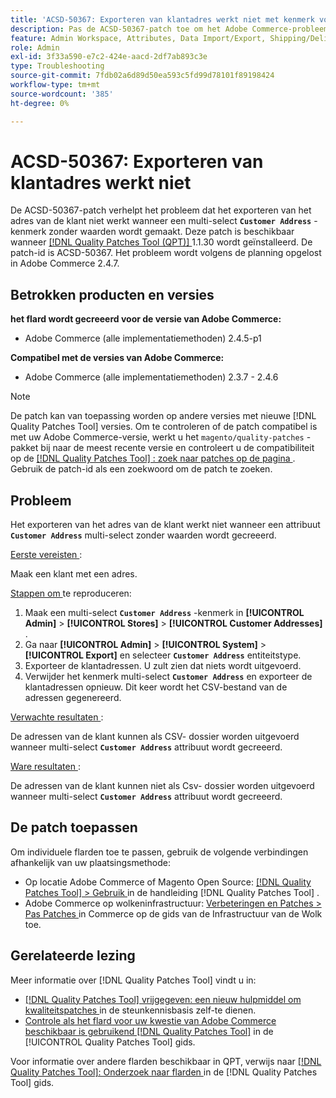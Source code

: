 ```yaml
---
title: 'ACSD-50367: Exporteren van klantadres werkt niet met kenmerk voor meerdere selecties'
description: Pas de ACSD-50367-patch toe om het Adobe Commerce-probleem op te lossen waarbij het exporteren van het klantadres niet werkt wanneer een multi-select **'kenmerk Customer Address&grave;** zonder waarden wordt gemaakt.
feature: Admin Workspace, Attributes, Data Import/Export, Shipping/Delivery
role: Admin
exl-id: 3f33a590-e7c2-424e-aacd-2df7ab893c3e
type: Troubleshooting
source-git-commit: 7fdb02a6d89d50ea593c5fd99d78101f89198424
workflow-type: tm+mt
source-wordcount: '385'
ht-degree: 0%

---
```


# ACSD-50367: Exporteren van klantadres werkt niet

De ACSD-50367-patch verhelpt het probleem dat het exporteren van het adres van de klant niet werkt wanneer een multi-select **`Customer Address`** -kenmerk zonder waarden wordt gemaakt. Deze patch is beschikbaar wanneer [[!DNL Quality Patches Tool (QPT)] ](https://experienceleague.adobe.com/nl/docs/commerce-operations/tools/quality-patches-tool/quality-patches-tool-to-self-serve-quality-patches) 1.1.30 wordt geïnstalleerd. De patch-id is ACSD-50367. Het probleem wordt volgens de planning opgelost in Adobe Commerce 2.4.7.

## Betrokken producten en versies

**het flard wordt gecreeerd voor de versie van Adobe Commerce:**

* Adobe Commerce (alle implementatiemethoden) 2.4.5-p1

**Compatibel met de versies van Adobe Commerce:**

* Adobe Commerce (alle implementatiemethoden) 2.3.7 - 2.4.6

>[!NOTE]
>
>De patch kan van toepassing worden op andere versies met nieuwe [!DNL Quality Patches Tool] versies. Om te controleren of de patch compatibel is met uw Adobe Commerce-versie, werkt u het `magento/quality-patches` -pakket bij naar de meest recente versie en controleert u de compatibiliteit op de [[!DNL Quality Patches Tool] : zoek naar patches op de pagina ](https://experienceleague.adobe.com/tools/commerce-quality-patches/index.html?lang=nl-NL) . Gebruik de patch-id als een zoekwoord om de patch te zoeken.

## Probleem

Het exporteren van het adres van de klant werkt niet wanneer een attribuut **`Customer Address`** multi-select zonder waarden wordt gecreeerd.

<u> Eerste vereisten </u>:

Maak een klant met een adres.

<u> Stappen om </u> te reproduceren:

1. Maak een multi-select **`Customer Address`** -kenmerk in **[!UICONTROL Admin]** > **[!UICONTROL Stores]** > **[!UICONTROL Customer Addresses]** .
1. Ga naar **[!UICONTROL Admin]** > **[!UICONTROL System]** > **[!UICONTROL Export]** en selecteer **`Customer Address`** entiteitstype.
1. Exporteer de klantadressen. U zult zien dat niets wordt uitgevoerd.
1. Verwijder het kenmerk multi-select **`Customer Address`** en exporteer de klantadressen opnieuw. Dit keer wordt het CSV-bestand van de adressen gegenereerd.

<u> Verwachte resultaten </u>:

De adressen van de klant kunnen als CSV- dossier worden uitgevoerd wanneer multi-select **`Customer Address`** attribuut wordt gecreeerd.

<u> Ware resultaten </u>:

De adressen van de klant kunnen niet als Csv- dossier worden uitgevoerd wanneer multi-select **`Customer Address`** attribuut wordt gecreeerd.

## De patch toepassen

Om individuele flarden toe te passen, gebruik de volgende verbindingen afhankelijk van uw plaatsingsmethode:

* Op locatie Adobe Commerce of Magento Open Source: [[!DNL Quality Patches Tool] > Gebruik ](/help/tools/quality-patches-tool/usage.md) in de handleiding [!DNL Quality Patches Tool] .
* Adobe Commerce op wolkeninfrastructuur: [ Verbeteringen en Patches > Pas Patches ](https://experienceleague.adobe.com/docs/commerce-cloud-service/user-guide/develop/upgrade/apply-patches.html?lang=nl-NL) in Commerce op de gids van de Infrastructuur van de Wolk toe.

## Gerelateerde lezing

Meer informatie over [!DNL Quality Patches Tool] vindt u in:

* [[!DNL Quality Patches Tool]  vrijgegeven: een nieuw hulpmiddel om kwaliteitspatches ](https://experienceleague.adobe.com/nl/docs/commerce-operations/tools/quality-patches-tool/quality-patches-tool-to-self-serve-quality-patches) in de steunkennisbasis zelf-te dienen.
* [ Controle als het flard voor uw kwestie van Adobe Commerce beschikbaar is gebruikend  [!DNL Quality Patches Tool]](/help/tools/quality-patches-tool/patches-available-in-qpt/check-patch-for-magento-issue-with-magento-quality-patches.md) in de [!UICONTROL Quality Patches Tool] gids.


Voor informatie over andere flarden beschikbaar in QPT, verwijs naar [[!DNL Quality Patches Tool]: Onderzoek naar flarden ](https://experienceleague.adobe.com/tools/commerce-quality-patches/index.html?lang=nl-NL) in de [!DNL Quality Patches Tool] gids.
